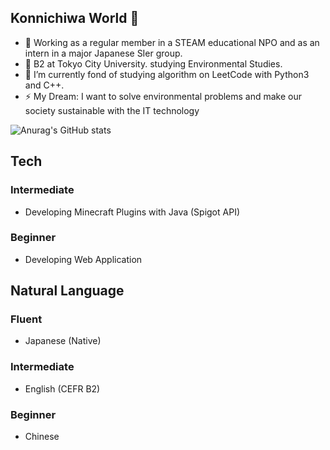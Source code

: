 ## Konnichiwa World 👋

<!--
**TaichiEto/TaichiEto** is a ✨ _special_ ✨ repository because its `README.md` (this file) appears on your GitHub profile.

Here are some ideas to get you started:

- 🔭 I’m currently working on ...
- 🌱 I’m currently learning ...
- 👯 I’m looking to collaborate on ...
- 🤔 I’m looking for help with ...
- 💬 Ask me about ...
- 📫 How to reach me: ...
- 😄 Pronouns: ...
- ⚡ Fun fact: ...
-->

- 🔭 Working as a regular member in a STEAM educational NPO and as an intern in a major Japanese SIer group.
- 🔭 B2 at Tokyo City University. studying Environmental Studies.
- 🌱 I’m currently fond of studying algorithm on LeetCode with Python3 and C++.
- ⚡ My Dream: I want to solve environmental problems and make our society sustainable with the IT technology

![Anurag's GitHub stats](https://github-readme-stats.vercel.app/api?username=TaichiEto)

## Tech
### Intermediate 
- Developing Minecraft Plugins with Java (Spigot API)
### Beginner
- Developing Web Application

## Natural Language
### Fluent
- Japanese (Native)
### Intermediate 
- English (CEFR B2)
### Beginner 
- Chinese
